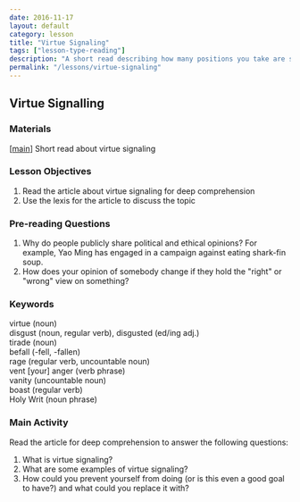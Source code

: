```yaml
---
date: 2016-11-17
layout: default
category: lesson
title: "Virtue Signaling" 
tags: ["lesson-type-reading"]
description: "A short read describing how many positions you take are simply meaningless ways to look good to others"
permalink: "/lessons/virtue-signaling"
--- 
```

## Virtue Signalling 

### Materials 

[<a href="http://acculturated.com/virtue-signaling/" target="_blank">main</a>] Short read about virtue signaling

### Lesson Objectives 

1. Read the article about virtue signaling for deep comprehension
2. Use the lexis for the article to discuss the topic 

### Pre-reading Questions 

1. Why do people publicly share political and ethical opinions? For example, Yao Ming has engaged in a campaign against eating shark-fin soup. 
2. How does your opinion of somebody change if they hold the "right" or "wrong" view on something? 

### Keywords 

virtue (noun)  
disgust (noun, regular verb), disgusted (ed/ing adj.)  
tirade (noun)  
befall (-fell, -fallen)  
rage (regular verb, uncountable noun)  
vent [your] anger (verb phrase)  
vanity (uncountable noun)  
boast (regular verb)  
Holy Writ (noun phrase)  

### Main Activity 

Read the article for deep comprehension to answer the following questions: 

1. What is virtue signaling? 
2. What are some examples of virtue signaling? 
3. How could you prevent yourself from doing (or is this even a good goal to have?) and what could you replace it with? 

